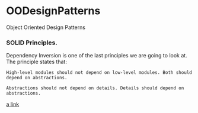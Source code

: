 # OODesignPatterns
Object Oriented Design Patterns

<h3>SOLID Principles.</h3>

<p>
    Dependency Inversion is one of the last principles we are going to look at. The principle states that:

    High-level modules should not depend on low-level modules. Both should depend on abstractions.

    Abstractions should not depend on details. Details should depend on abstractions.
</p>

[a link](https://github.com/venkatsgithub1/OODesignPatterns/tree/master/learning/solid/dependencyInversion)

